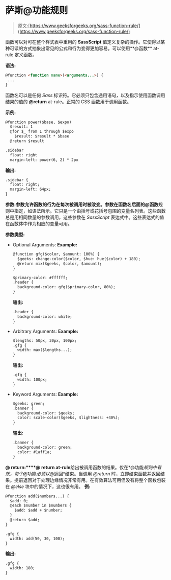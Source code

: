 # 萨斯@功能规则

> 原文:[https://www.geeksforgeeks.org/sass-function-rule/](https://www.geeksforgeeks.org/sass-function-rule/)

函数可以对可在整个样式表中重用的 **SassScript** 值定义复杂的操作。它使得以某种可读的方式抽象出常见的公式和行为变得更加容易。可以使用**@函数** at-rule 定义函数。

**语法:**

```html
@function <function name>(<arguments...>) {
 ... 
}
```

函数名可以是任何 *Sass* 标识符。它必须只包含通用语句，以及指示使用函数调用结果的值的 **@return** at-rule。正常的 CSS 函数用于调用函数。

**示例:**

```html
@function power($base, $expo)
  $result: 1
  @for $_ from 1 through $expo
    $result: $result * $base
  @return $result

.sidebar
  float: right
  margin-left: power(6, 2) * 2px
```

**输出:**

```html
.sidebar {
  float: right;
  margin-left: 64px;
}

```

**参数:**参数允许函数的行为在每次被调用时被改变。参数在函数名后面的**@函数**规则中指定，如语法所示。它只是一个由括号或花括号包围的变量名列表。这些函数总是用相同数量的参数调用，这些参数在 *SassScript* 表达式中。这些表达式的值在函数体中作为相应的变量可用。

**参数类型:**

*   Optional Arguments:
    **Example:**

    ```html
    @function gfg($color, $amount: 100%) {
      $geeks: change-color($color, $hue: hue($color) + 180);
      @return mix($geeks, $color, $amount);
    }

    $primary-color: #ffffff;
    .header {
      background-color: gfg($primary-color, 80%);
    }
    ```

    **输出:**

    ```html
    .header {
      background-color: white;
    }

    ```

*   Arbitrary Arguments:
    **Example:**

    ```html
    $lengths: 50px, 30px, 100px;
    .gfg {
      width: max($lengths...);
    }
    ```

    **输出:**

    ```html
    .gfg {
      width: 100px;
    }

    ```

*   Keyword Arguments:
    **Example:**

    ```html
    $geeks: green;
    .banner {
      background-color: $geeks;
      color: scale-color($geeks, $lightness: +40%);
    }
    ```

    **输出:**

    ```html
    .banner {
      background-color: green;
      color: #1aff1a;
    }

    ```

**@ return:****@ return at-rule**给出被调用函数的结果。仅在*@功能*规则中有效，每个*@功能*必须以*@返回*结束。当调用 *@return* 时，立即结束函数并返回结果。提前返回对于处理边缘情况非常有用。在有效算法可用但没有将整个函数包装在 *@else* 块中的情况下，这也很有用。
**例:**

```html
@function add($numbers...) {
  $add: 0;
  @each $number in $numbers {
    $add: $add + $number;
  }
  @return $add;
}

.gfg {
  width: add(50, 30, 100);
}
```

**输出:**

```html
.gfg {
  width: 180;
}

```